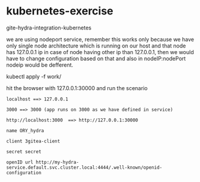 # kubernetes-exercise

gite-hydra-integration-kubernetes

we are using nodeport service, remember this works only because we have only single node architecture which is running on our host and that node has 127.0.0.1 ip 
in case of node having other ip than 127.0.0.1, then we would have to change configuration based on that and also in nodeIP:nodePort nodeip would be defferent.

kubectl apply -f work/

hit the browser with 127.0.0.1:30000 and run the scenario

```localhost ==> 127.0.0.1```


```3000 ==> 3000 (app runs on 3000 as we have defined in service)```


```http://localhost:3000  ==> http://127.0.0.1:30000```


```name ORY_hydra```


```client 3gitea-client```


```secret secret```


```openID url http://my-hydra-service.default.svc.cluster.local:4444/.well-known/openid-configuration```
